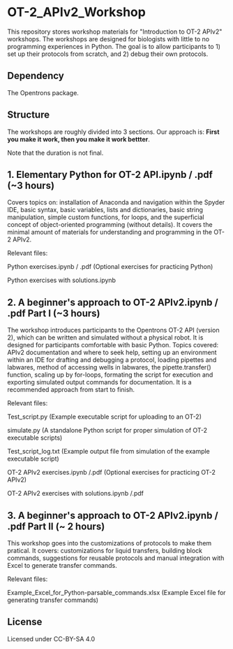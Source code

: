 # OT-2_APIv2_Workshop

This repository stores workshop materials for "Introduction to OT-2 APIv2" workshops. The workshops are designed for biologists with little to no programming experiences in Python. The goal is to allow participants to 1) set up their protocols from scratch, and 2) debug their own protocols.

## Dependency
The Opentrons package.

## Structure
The workshops are roughly divided into 3 sections. Our approach is: **First you make it work, then you make it work bettter**.

Note that the duration is not final.

## 1. Elementary Python for OT-2 API.ipynb / .pdf (~3 hours)
Covers topics on: installation of Anaconda and navigation within the Spyder IDE, basic syntax, basic variables, lists and dictionaries, basic string manipulation, simple custom functions, for loops, and the superficial concept of object-oriented programming (without details). It covers the minimal amount of materials for understanding and programming in the OT-2 APIv2.

Relevant files:

Python exercises.ipynb / .pdf (Optional exercises for practicing Python)

Python exercises with solutions.ipynb

## 2. A beginner's approach to OT-2 APIv2.ipynb / .pdf Part I (~3 hours)
The workshop introduces participants to the Opentrons OT-2 API (version 2), which can be written and simulated without a physical robot. It is designed for participants comfortable with basic Python. Topics covered: APIv2 documentation and where to seek help, setting up an environment within an IDE for drafting and debugging a protocol, loading pipettes and labwares, method of accessing wells in labwares, the pipette.transfer() function, scaling up by for-loops, formating the script for execution and exporting simulated output commands for documentation. It is a recommended approach from start to finish.

Relevant files:

Test_script.py (Example executable script for uploading to an OT-2)

simulate.py (A standalone Python script for proper simulation of OT-2 executable scripts)

Test_script_log.txt (Example output file from simulation of the example executable script)

OT-2 APIv2 exercises.ipynb /.pdf  (Optional exercises for practicing OT-2 APIv2)

OT-2 APIv2 exercises with solutions.ipynb /.pdf

## 3. A beginner's approach to OT-2 APIv2.ipynb / .pdf Part II (~ 2 hours)
This workshop goes into the customizations of protocols to make them pratical. It covers: customizations for liquid transfers, building block commands, suggestions for reusable protocols and manual integration with Excel to generate transfer commands.

Relevant files:

Example_Excel_for_Python-parsable_commands.xlsx (Example Excel file for generating transfer commands)

## License
Licensed under CC-BY-SA 4.0
